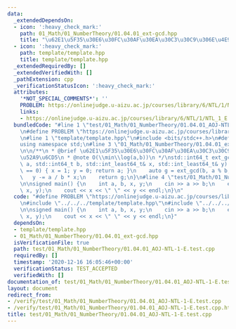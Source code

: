 ```yaml
---
data:
  _extendedDependsOn:
  - icon: ':heavy_check_mark:'
    path: 01_Math/01_NumberTheory/01.04.01_ext-gcd.hpp
    title: "\u62E1\u5F35\u30E6\u30FC\u30AF\u30EA\u30C3\u30C9\u306E\u4E92\u52A9\u6CD5"
  - icon: ':heavy_check_mark:'
    path: template/template.hpp
    title: template/template.hpp
  _extendedRequiredBy: []
  _extendedVerifiedWith: []
  _pathExtension: cpp
  _verificationStatusIcon: ':heavy_check_mark:'
  attributes:
    '*NOT_SPECIAL_COMMENTS*': ''
    PROBLEM: https://onlinejudge.u-aizu.ac.jp/courses/library/6/NTL/1/NTL_1_E
    links:
    - https://onlinejudge.u-aizu.ac.jp/courses/library/6/NTL/1/NTL_1_E
  bundledCode: "#line 1 \"test/01_Math/01_NumberTheory/01.04.01_AOJ-NTL-1-E.test.cpp\"\
    \n#define PROBLEM \"https://onlinejudge.u-aizu.ac.jp/courses/library/6/NTL/1/NTL_1_E\"\
    \n#line 1 \"template/template.hpp\"\n#include <bits/stdc++.h>\n#define int int64_t\n\
    using namespace std;\n#line 3 \"01_Math/01_NumberTheory/01.04.01_ext-gcd.hpp\"\
    \n\n/**\n * @brief \u62E1\u5F35\u30E6\u30FC\u30AF\u30EA\u30C3\u30C9\u306E\u4E92\
    \u52A9\u6CD5\n * @note O(\\min\\log(a,b))\n */\nstd::int64_t ext_gcd(std::int64_t\
    \ a, std::int64_t b, std::int_least64_t& x, std::int_least64_t& y) {\n    if (b\
    \ == 0) { x = 1; y = 0; return a; }\n    auto g = ext_gcd(b, a % b, y, x);\n \
    \   y -= a / b * x;\n    return g;\n}\n#line 4 \"test/01_Math/01_NumberTheory/01.04.01_AOJ-NTL-1-E.test.cpp\"\
    \n\nsigned main() {\n    int a, b, x, y;\n    cin >> a >> b;\n    ext_gcd(a, b,\
    \ x, y);\n    cout << x << \" \" << y << endl;\n}\n"
  code: "#define PROBLEM \"https://onlinejudge.u-aizu.ac.jp/courses/library/6/NTL/1/NTL_1_E\"\
    \n#include \"../../../template/template.hpp\"\n#include \"../../../01_Math/01_NumberTheory/01.04.01_ext-gcd.hpp\"\
    \n\nsigned main() {\n    int a, b, x, y;\n    cin >> a >> b;\n    ext_gcd(a, b,\
    \ x, y);\n    cout << x << \" \" << y << endl;\n}"
  dependsOn:
  - template/template.hpp
  - 01_Math/01_NumberTheory/01.04.01_ext-gcd.hpp
  isVerificationFile: true
  path: test/01_Math/01_NumberTheory/01.04.01_AOJ-NTL-1-E.test.cpp
  requiredBy: []
  timestamp: '2020-12-16 16:05:46+00:00'
  verificationStatus: TEST_ACCEPTED
  verifiedWith: []
documentation_of: test/01_Math/01_NumberTheory/01.04.01_AOJ-NTL-1-E.test.cpp
layout: document
redirect_from:
- /verify/test/01_Math/01_NumberTheory/01.04.01_AOJ-NTL-1-E.test.cpp
- /verify/test/01_Math/01_NumberTheory/01.04.01_AOJ-NTL-1-E.test.cpp.html
title: test/01_Math/01_NumberTheory/01.04.01_AOJ-NTL-1-E.test.cpp
---
```

